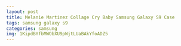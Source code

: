 ```yaml
---
layout: post
title: Melanie Martinez Collage Cry Baby Samsung Galaxy S9 Case
tags: samsung galaxy s9
categories: samsung
img: 1KipdBYfbMWObXU9pWjtLUaBAkYfoADZ5
---
```

